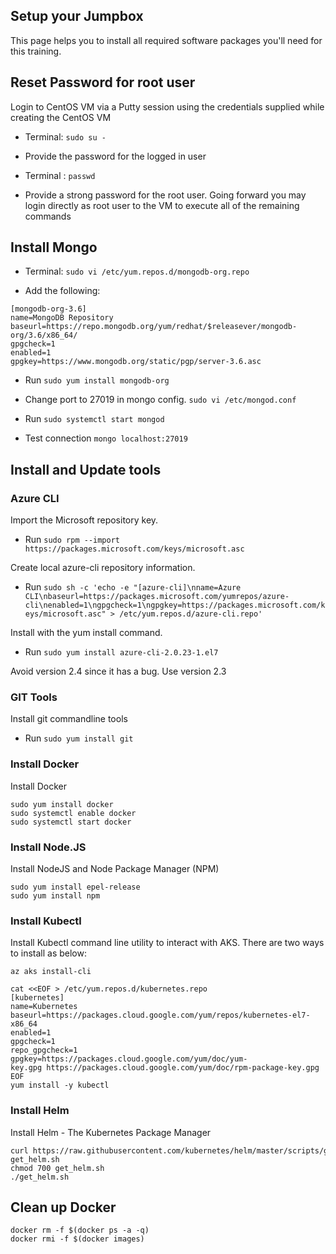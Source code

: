 ## Setup your Jumpbox

This page helps you to install all required software packages you'll need for this training.

## Reset Password for root user
Login to CentOS VM via a Putty session using the credentials supplied while creating the CentOS VM

* Terminal: `sudo su -`

* Provide the password for the logged in user

* Terminal : `passwd`

* Provide a strong password for the root user. Going forward you may login directly as root user to the VM to execute all of the remaining commands

## Install Mongo

* Terminal: `sudo vi /etc/yum.repos.d/mongodb-org.repo`

* Add the following:

```
[mongodb-org-3.6]
name=MongoDB Repository
baseurl=https://repo.mongodb.org/yum/redhat/$releasever/mongodb-org/3.6/x86_64/
gpgcheck=1
enabled=1
gpgkey=https://www.mongodb.org/static/pgp/server-3.6.asc
```

* Run `sudo yum install mongodb-org`

* Change port to 27019 in mongo config. `sudo vi /etc/mongod.conf`

* Run `sudo systemctl start mongod`

* Test connection `mongo localhost:27019`

## Install and Update tools
### Azure CLI
Import the Microsoft repository key.
* Run `sudo rpm --import https://packages.microsoft.com/keys/microsoft.asc`

Create local azure-cli repository information.
* Run `sudo sh -c 'echo -e "[azure-cli]\nname=Azure CLI\nbaseurl=https://packages.microsoft.com/yumrepos/azure-cli\nenabled=1\ngpgcheck=1\ngpgkey=https://packages.microsoft.com/keys/microsoft.asc" > /etc/yum.repos.d/azure-cli.repo'`

Install with the yum install command.
* Run `sudo yum install azure-cli-2.0.23-1.el7` 

Avoid version 2.4 since it has a bug. Use version 2.3

### GIT Tools
Install git commandline tools
* Run `sudo yum install git` 

### Install Docker
Install Docker
```
sudo yum install docker
sudo systemctl enable docker
sudo systemctl start docker
```

### Install Node.JS

Install NodeJS and Node Package Manager (NPM)
```
sudo yum install epel-release
sudo yum install npm
```

### Install Kubectl

Install Kubectl command line utility to interact with AKS. There are two ways to install as below:

```
az aks install-cli
```


```
cat <<EOF > /etc/yum.repos.d/kubernetes.repo
[kubernetes]
name=Kubernetes
baseurl=https://packages.cloud.google.com/yum/repos/kubernetes-el7-x86_64
enabled=1
gpgcheck=1
repo_gpgcheck=1
gpgkey=https://packages.cloud.google.com/yum/doc/yum-key.gpg https://packages.cloud.google.com/yum/doc/rpm-package-key.gpg
EOF
yum install -y kubectl 
```

### Install Helm

Install Helm - The Kubernetes Package Manager
```
curl https://raw.githubusercontent.com/kubernetes/helm/master/scripts/get > get_helm.sh 
chmod 700 get_helm.sh
./get_helm.sh 
```

## Clean up Docker

```
docker rm -f $(docker ps -a -q)
docker rmi -f $(docker images)
```
